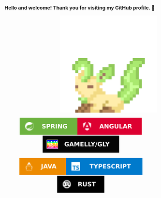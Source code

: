 ### Hello and welcome! Thank you for visiting my GitHub profile. 👋

<p align="right">
  <img src="gif.gif">
</p>

<p align="center">
  <img src="banners/spring_badge.svg"><img src="banners/angular_badge.svg"><a href="https://github.com/gamelly"><img src="banners/gly_badge.svg"></a>
</p>
<p align="center">
  <img src="banners/java_badge.svg"><img src="banners/typescript_badge.svg"><img src="banners/rust_badge.svg">
</p>
